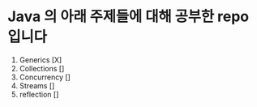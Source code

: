 # Java 의 아래 주제들에 대해 공부한 repo 입니다

1. Generics [X]
2. Collections []
3. Concurrency []
4. Streams []
5. reflection []